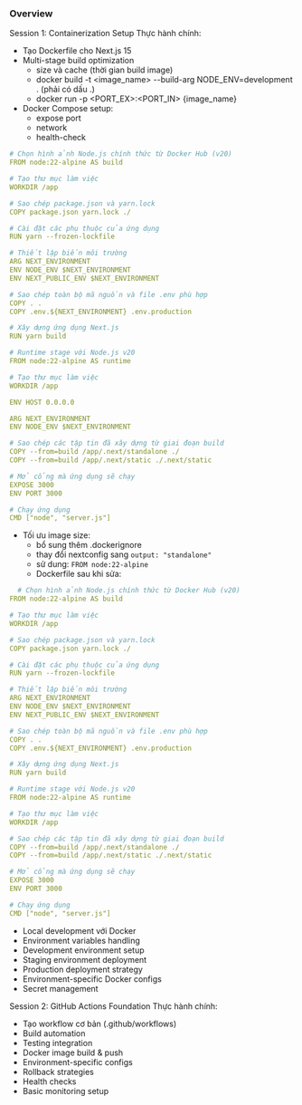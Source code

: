 ### Overview
Session 1: Containerization Setup
Thực hành chính:
 - Tạo Dockerfile cho Next.js 15
 - Multi-stage build optimization
   - size và cache (thời gian build image)
   - docker build -t <image_name> --build-arg NODE_ENV=development . (phải có dấu .)
   - docker run -p <PORT_EX>:<PORT_IN> {image_name}
 - Docker Compose setup:
    - expose port
    - network
    - health-check
  ```yml
# Chọn hình ảnh Node.js chính thức từ Docker Hub (v20)
FROM node:22-alpine AS build

# Tạo thư mục làm việc
WORKDIR /app

# Sao chép package.json và yarn.lock
COPY package.json yarn.lock ./

# Cài đặt các phụ thuộc của ứng dụng
RUN yarn --frozen-lockfile

# Thiết lập biến môi trường
ARG NEXT_ENVIRONMENT
ENV NODE_ENV $NEXT_ENVIRONMENT
ENV NEXT_PUBLIC_ENV $NEXT_ENVIRONMENT

# Sao chép toàn bộ mã nguồn và file .env phù hợp
COPY . .
COPY .env.${NEXT_ENVIRONMENT} .env.production

# Xây dựng ứng dụng Next.js
RUN yarn build

# Runtime stage với Node.js v20
FROM node:22-alpine AS runtime

# Tạo thư mục làm việc
WORKDIR /app

ENV HOST 0.0.0.0

ARG NEXT_ENVIRONMENT
ENV NODE_ENV $NEXT_ENVIRONMENT

# Sao chép các tập tin đã xây dựng từ giai đoạn build
COPY --from=build /app/.next/standalone ./
COPY --from=build /app/.next/static ./.next/static

# Mở cổng mà ứng dụng sẽ chạy
EXPOSE 3000
ENV PORT 3000

# Chạy ứng dụng
CMD ["node", "server.js"]
  ```
  - Tối ưu image size:
    - bổ sung thêm .dockerignore
    - thay đổi nextconfig sang `output: "standalone"`
    - sử dung: `FROM node:22-alpine`
    - Dockerfile sau khi sửa:
  
```yaml
  # Chọn hình ảnh Node.js chính thức từ Docker Hub (v20)
FROM node:22-alpine AS build

# Tạo thư mục làm việc
WORKDIR /app

# Sao chép package.json và yarn.lock
COPY package.json yarn.lock ./

# Cài đặt các phụ thuộc của ứng dụng
RUN yarn --frozen-lockfile

# Thiết lập biến môi trường
ARG NEXT_ENVIRONMENT
ENV NODE_ENV $NEXT_ENVIRONMENT
ENV NEXT_PUBLIC_ENV $NEXT_ENVIRONMENT

# Sao chép toàn bộ mã nguồn và file .env phù hợp
COPY . .
COPY .env.${NEXT_ENVIRONMENT} .env.production

# Xây dựng ứng dụng Next.js
RUN yarn build

# Runtime stage với Node.js v20
FROM node:22-alpine AS runtime

# Tạo thư mục làm việc
WORKDIR /app

# Sao chép các tập tin đã xây dựng từ giai đoạn build
COPY --from=build /app/.next/standalone ./
COPY --from=build /app/.next/static ./.next/static

# Mở cổng mà ứng dụng sẽ chạy
EXPOSE 3000
ENV PORT 3000

# Chạy ứng dụng
CMD ["node", "server.js"]
```

 - Local development với Docker
 - Environment variables handling
 - Development environment setup
 - Staging environment deployment
 - Production deployment strategy
 - Environment-specific Docker configs
 - Secret management


Session 2: GitHub Actions Foundation
Thực hành chính:

- Tạo workflow cơ bản (.github/workflows)
- Build automation
- Testing integration
- Docker image build & push
- Environment-specific configs
- Rollback strategies
- Health checks
- Basic monitoring setup